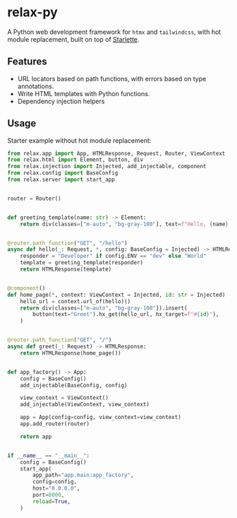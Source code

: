 # relax-py

A Python web development framework for `htmx` and `tailwindcss`, with hot module replacement, built on top of [Starlette](https://www.starlette.io/).

## Features

- URL locators based on path functions, with errors based on type annotations.
- Write HTML templates with Python functions.
- Dependency injection helpers

## Usage

Starter example without hot module replacement:

```py
from relax.app import App, HTMLResponse, Request, Router, ViewContext
from relax.html import Element, button, div
from relax.injection import Injected, add_injectable, component
from relax.config import BaseConfig
from relax.server import start_app


router = Router()


def greeting_template(name: str) -> Element:
    return div(classes=["m-auto", "bg-gray-100"], text=f"Hello, {name}!")


@router.path_function("GET", "/hello")
async def hello(_: Request, *, config: BaseConfig = Injected) -> HTMLResponse:
    responder = "Developer" if config.ENV == "dev" else "World"
    template = greeting_template(responder)
    return HTMLResponse(template)


@component()
def home_page(*, context: ViewContext = Injected, id: str = Injected) -> Element:
    hello_url = context.url_of(hello)()
    return div(classes=["m-auto", "bg-gray-100"]).insert(
        button(text="Greet").hx_get(hello_url, hx_target=f"#{id}"),
    )


@router.path_function("GET", "/")
async def greet(_: Request) -> HTMLResponse:
    return HTMLResponse(home_page())


def app_factory() -> App:
    config = BaseConfig()
    add_injectable(BaseConfig, config)

    view_context = ViewContext()
    add_injectable(ViewContext, view_context)

    app = App(config=config, view_context=view_context)
    app.add_router(router)

    return app


if __name__ == "__main__":
    config = BaseConfig()
    start_app(
        app_path="app.main:app_factory",
        config=config,
        host="0.0.0.0",
        port=8000,
        reload=True,
    )
```

